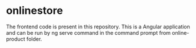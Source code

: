 # onlinestore

The frontend code is present in this repository.
This is a Angular application and can be run by ng serve command in the command prompt from online-product folder.
